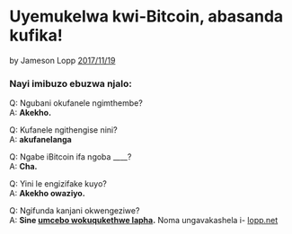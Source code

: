 # Uyemukelwa kwi-Bitcoin, abasanda kufika!

by Jameson Lopp [2017/11/19](https://twitter.com/lopp/status/932350908461133825)

<LanguageDropdown/>

### Nayi imibuzo ebuzwa njalo:

Q: Ngubani okufanele ngimthembe?  
A: **Akekho.**

Q: Kufanele ngithengise nini?  
A: **akufanelanga**

Q: Ngabe iBitcoin ifa ngoba ____?  
A: **Cha.**

Q: Yini le engizifake kuyo?  
A: **Akekho owaziyo.**


Q: Ngifunda kanjani okwengeziwe?  
A: **Sine [umcebo wokuqukethwe lapha](/zu/translations).** Noma ungavakashela i- [lopp.net](https://www.lopp.net/bitcoin-information.html)